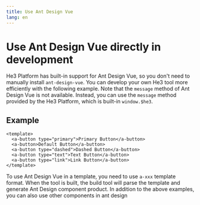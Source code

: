```yaml
---
title: Use Ant Design Vue
lang: en
---
```


# Use Ant Design Vue directly in development

He3 Platform has built-in support for Ant Design Vue, so you don't need to manually install `ant-design-vue`. You can develop your own He3 tool more efficiently with the following example. Note that the `message` method of Ant Design Vue is not available. Instead, you can use the `message` method provided by the He3 Platform, which is built-in `window.$he3`.

## Example

```vue
<template>
  <a-button type="primary">Primary Button</a-button>
  <a-button>Default Button</a-button>
  <a-button type="dashed">Dashed Button</a-button>
  <a-button type="text">Text Button</a-button>
  <a-button type="link">Link Button</a-button>
</template>

```

To use Ant Design Vue in a template, you need to use `a-xxx` template format. When the tool is built, the build tool will parse the template and generate Ant Design component product. In addition to the above examples, you can also use other components in ant design
